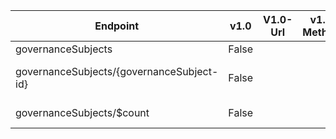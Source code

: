 | Endpoint | v1.0 | V1.0-Url | v1.0-Methods | v1.0-docs | beta | Beta-Url | Beta-Methods | Beta-Docs | Path | Root | Children | Segment |
| ----------| ----------| ----------| ----------| ----------| ----------| ----------| ----------| ----------| ----------| ----------| ----------| ----------|
| governanceSubjects| False| | |  | True| https://graph.microsoft.com/beta/governanceSubjects| Get Post|  | governanceSubjects| governanceSubjects| 2| governanceSubjects|
| governanceSubjects/{governanceSubject-id}| False| | |  | True| https://graph.microsoft.com/beta/governanceSubjects/{governanceSubject-id}| Get Patch Delete|   | governanceSubjects {governanceSubject-id}| governanceSubjects| 0| {governanceSubject-id}|
| governanceSubjects/$count| False| | |  | True| https://graph.microsoft.com/beta/governanceSubjects/$count| Get| | governanceSubjects $count| governanceSubjects| 0| $count|
